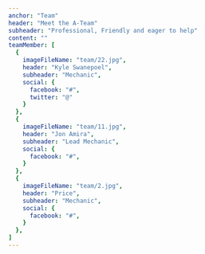 ```yaml
---
anchor: "Team"
header: "Meet the A-Team"
subheader: "Professional, Friendly and eager to help"
content: ""
teamMember: [
  {
    imageFileName: "team/22.jpg",
    header: "Kyle Swanepoel",
    subheader: "Mechanic",
    social: {
      facebook: "#",
      twitter: "@"
    }
  },
  {
    imageFileName: "team/11.jpg",
    header: "Jon Amira",
    subheader: "Lead Mechanic",
    social: {
      facebook: "#",
    }
  },
  {
    imageFileName: "team/2.jpg",
    header: "Price",
    subheader: "Mechanic",
    social: {
      facebook: "#",
    }
  },
]
---
```


